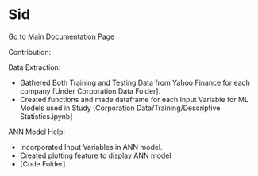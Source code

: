 # Sid

[Go to Main Documentation Page](../Documentation)

Contribution:

  Data Extraction:
  - Gathered Both Training and Testing Data from Yahoo Finance for each company [Under Corporation Data Folder].
  - Created functions and made dataframe for each Input Variable for ML Models used in Study [Corporation Data/Training/Descriptive Statistics.ipynb]


  ANN Model Help:
  - Incorporated Input Variables in ANN model.
  - Created plotting feature to display ANN model
  - [Code Folder]
